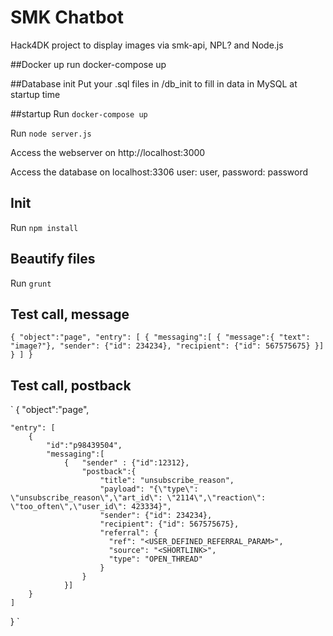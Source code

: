 # SMK Chatbot
Hack4DK project to display images via smk-api, NPL? and Node.js

##Docker up
run docker-compose up

##Database init
Put your .sql files in /db_init to fill in data in MySQL at startup time

##startup
Run `docker-compose up`

Run `node server.js`

Access the webserver on http://localhost:3000

Access the database on localhost:3306 user: user, password: password

## Init
Run `npm install`

## Beautify files
Run `grunt`

## Test call, message
`
{
	"object":"page",
	"entry": [
		{
			"messaging":[
				{
					"message":{ "text": "image?"},
					"sender": {"id": 234234},
					"recipient": {"id": 567575675}
				}]
		}
	]
}
`

## Test call, postback
`
{
	"object":"page",

	"entry": [
		{
			"id":"p98439504",
			"messaging":[
				{	"sender" : {"id":12312},
					"postback":{
					    "title": "unsubscribe_reason",  
					    "payload": "{\"type\": \"unsubscribe_reason\",\"art_id\": \"2114\",\"reaction\": \"too_often\",\"user_id\": 423334}",
						"sender": {"id": 234234},
						"recipient": {"id": 567575675},
					    "referral": {
					      "ref": "<USER_DEFINED_REFERRAL_PARAM>",
					      "source": "<SHORTLINK>",
					      "type": "OPEN_THREAD"
					    }
					}
				}]
		}
	]
} 
`
